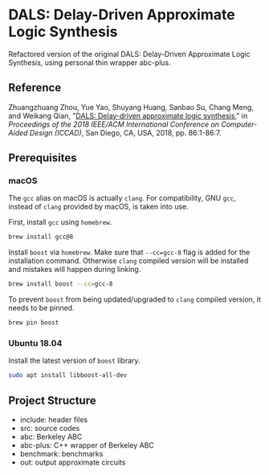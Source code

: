 # DALS: Delay-Driven Approximate Logic Synthesis

Refactored version of the original DALS: Delay-Driven Approximate Logic Synthesis, using personal thin wrapper abc-plus.

## Reference
Zhuangzhuang Zhou, Yue Yao, Shuyang Huang, Sanbao Su, Chang Meng, and Weikang Qian, "[DALS: Delay-driven approximate logic synthesis](https://umji.sjtu.edu.cn/~wkqian/papers/Zhou_Yao_Huang_Su_Meng_Qian_DALS_Delay_Driven_Approximate_Logic_Synthesis.pdf)," in *Proceedings of the 2018 IEEE/ACM International Conference on Computer-Aided Design (ICCAD)*, San Diego, CA, USA, 2018, pp. 86:1-86:7.


## Prerequisites
### macOS

The `gcc` alias on macOS is actually `clang`. For compatibility, GNU `gcc`, instead of `clang` provided by macOS, is taken into use.

First, install `gcc` using `homebrew`.

```bash
brew install gcc@8
```

Install `boost` via `homebrew`. Make sure that `--cc=gcc-8` flag is added for the installation command. 
Otherwise `clang` compiled version will be installed and mistakes will happen during linking.

```bash
brew install boost --cc=gcc-8
```

To prevent `boost` from being updated/upgraded to `clang` compiled version, it needs to be pinned.

```bash
brew pin boost
```

### Ubuntu 18.04

Install the latest version of `boost` library.
```bash
sudo apt install libboost-all-dev
```

## Project Structure

- include: header files
- src: source codes
- abc: Berkeley ABC
- abc-plus: C++ wrapper of Berkeley ABC
- benchmark: benchmarks
- out: output approximate circuits
